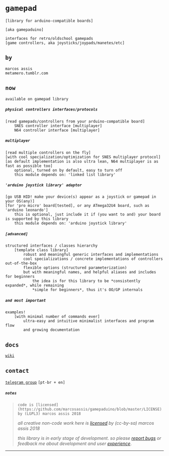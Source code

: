  # `gamepad`

`[library for arduino-compatible boards]`

`[aka gamepaduino]`

```
interfaces for retro/oldschool gamepads
[game controllers, aka joysticks/joypads/manetes/etc]
```

## `by`

```
marcos assis
metamero.tumblr.com
```

## `now`

`available on gamepad library`

##### `physical controllers interfaces/protocols`

```
[read gamepads/controllers from your arduino-compatible board]
    SNES controller interface [multiplayer]
    N64 controller interface [multiplayer]
```

##### `multiplayer`

```
[read multiple controllers on the fly]
[with cool specialization/optimization for SNES multiplayer protocol]
[as default implementation is also ultra lean, N64 multiplayer is as fast as possible too]
    optional, turned on by default, easy to turn off
    this module depends on: 'linked list library'
```

##### `'arduino joystick library' adaptor`

```
[go USB HID! make your device(s) appear as a joystick or gamepad in your OS(any)]
[for 'pro micro' board[tested], or any ATmega32U4 board, such as 'arduino leonardo']
    this is optional, just include it if (you want to and) your board is supported by this library
    this module depends on: 'arduino joystick library'
```

##### `[advanced]`

```
structured interfaces / classes hierarchy
    [template class library]
        robust and meaningful generic interfaces and implementations
        cool specializations / concrete implementations of controllers out-of-the-box
        flexible options (structured parameterization)
        but with meaningful names, and helpful aliases and includes for beginners
            the idea is for this library to be *consistently expanded*, while remaining
            *simple for beginners*, thus it's OO/GP internals
```

##### `and most important`

```
examples!
    [with minimal number of commands ever]
        ultra-easy and intuitive minimalist interfaces and program flow
        and growing documentation
```

## `docs`

[`wiki`](https://github.com/marcosassis/gamepaduino/wiki)

## `contact`

[`telegram group`](https://t.me/joinchat/B4GWUEiFR6LvA_47JwIgQg) `[pt-br + en]`

##### `notes`

<sub><sup>

> 
> `code is [licensed](https://github.com/marcosassis/gamepaduino/blob/master/LICENSE) by (LGPL3) marcos assis 2018`
> 
> 
> _all creative non-code work here is [licensed](https://creativecommons.org/licenses/by-sa/2.0/) by (cc-by-sa) marcos assis 2018_
> 
> 
> _this library is in early stage of development_. 
> _so please [report bugs](https://github.com/marcosassis/gamepaduino/issues) or feedback me about development and user [experience](https://t.me/joinchat/B4GWUEiFR6LvA_47JwIgQg)_.

</sub></sup>

----
